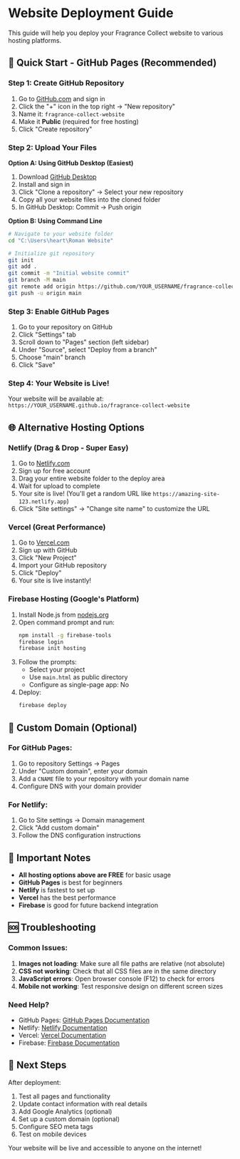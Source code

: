 # Website Deployment Guide

This guide will help you deploy your Fragrance Collect website to various hosting platforms.

## 🚀 Quick Start - GitHub Pages (Recommended)

### Step 1: Create GitHub Repository

1. Go to [GitHub.com](https://github.com) and sign in
2. Click the "+" icon in the top right → "New repository"
3. Name it: `fragrance-collect-website`
4. Make it **Public** (required for free hosting)
5. Click "Create repository"

### Step 2: Upload Your Files

**Option A: Using GitHub Desktop (Easiest)**
1. Download [GitHub Desktop](https://desktop.github.com/)
2. Install and sign in
3. Click "Clone a repository" → Select your new repository
4. Copy all your website files into the cloned folder
5. In GitHub Desktop: Commit → Push origin

**Option B: Using Command Line**
```bash
# Navigate to your website folder
cd "C:\Users\heart\Roman Website"

# Initialize git repository
git init
git add .
git commit -m "Initial website commit"
git branch -M main
git remote add origin https://github.com/YOUR_USERNAME/fragrance-collect-website.git
git push -u origin main
```

### Step 3: Enable GitHub Pages

1. Go to your repository on GitHub
2. Click "Settings" tab
3. Scroll down to "Pages" section (left sidebar)
4. Under "Source", select "Deploy from a branch"
5. Choose "main" branch
6. Click "Save"

### Step 4: Your Website is Live!

Your website will be available at:
`https://YOUR_USERNAME.github.io/fragrance-collect-website`

## 🌐 Alternative Hosting Options

### Netlify (Drag & Drop - Super Easy)

1. Go to [Netlify.com](https://netlify.com)
2. Sign up for free account
3. Drag your entire website folder to the deploy area
4. Wait for upload to complete
5. Your site is live! (You'll get a random URL like `https://amazing-site-123.netlify.app`)
6. Click "Site settings" → "Change site name" to customize the URL

### Vercel (Great Performance)

1. Go to [Vercel.com](https://vercel.com)
2. Sign up with GitHub
3. Click "New Project"
4. Import your GitHub repository
5. Click "Deploy"
6. Your site is live instantly!

### Firebase Hosting (Google's Platform)

1. Install Node.js from [nodejs.org](https://nodejs.org)
2. Open command prompt and run:
   ```bash
   npm install -g firebase-tools
   firebase login
   firebase init hosting
   ```
3. Follow the prompts:
   - Select your project
   - Use `main.html` as public directory
   - Configure as single-page app: No
4. Deploy:
   ```bash
   firebase deploy
   ```

## 🔧 Custom Domain (Optional)

### For GitHub Pages:
1. Go to repository Settings → Pages
2. Under "Custom domain", enter your domain
3. Add a `CNAME` file to your repository with your domain name
4. Configure DNS with your domain provider

### For Netlify:
1. Go to Site settings → Domain management
2. Click "Add custom domain"
3. Follow the DNS configuration instructions

## 📝 Important Notes

- **All hosting options above are FREE** for basic usage
- **GitHub Pages** is best for beginners
- **Netlify** is fastest to set up
- **Vercel** has the best performance
- **Firebase** is good for future backend integration

## 🆘 Troubleshooting

### Common Issues:

1. **Images not loading**: Make sure all file paths are relative (not absolute)
2. **CSS not working**: Check that all CSS files are in the same directory
3. **JavaScript errors**: Open browser console (F12) to check for errors
4. **Mobile not working**: Test responsive design on different screen sizes

### Need Help?

- GitHub Pages: [GitHub Pages Documentation](https://pages.github.com/)
- Netlify: [Netlify Documentation](https://docs.netlify.com/)
- Vercel: [Vercel Documentation](https://vercel.com/docs)
- Firebase: [Firebase Documentation](https://firebase.google.com/docs/hosting)

## 🎯 Next Steps

After deployment:
1. Test all pages and functionality
2. Update contact information with real details
3. Add Google Analytics (optional)
4. Set up a custom domain (optional)
5. Configure SEO meta tags
6. Test on mobile devices

Your website will be live and accessible to anyone on the internet! 